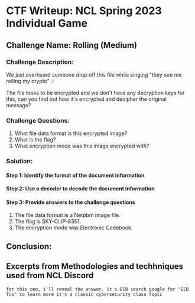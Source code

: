 # CTF Writeup: NCL Spring 2023 Individual Game

## Challenge Name: Rolling (Medium)

### Challenge Description:

We just overheard someone drop off this file while singing "they see me rolling my crypto" 🎶

The file looks to be encrypted and we don't have any decryption keys for this, can you find out how it's encrypted and decipher the original message?

### Challenge Questions:

1. What file data format is this encrypted image?
2. What is the flag?
3. What encryption mode was this image encrypted with?

### Solution:



#### Step 1: Identify the format of the document information



#### Step 2: Use a decoder to decode the document information



#### Step 3: Provide answers to the challenge questions

1. The file data format is a Netpbm image file.
2. The flag is SKY-CLIP-8351.
3. The encryption mode was Electronic Codebook.

## Conclusion:

## Excerpts from Methodologies and techhniques used from NCL Discord
`for this one, i'll reveal the answer, it's ECB
search google for "ECB Tux" to learn more
it's a classic cybersecurity class topic`